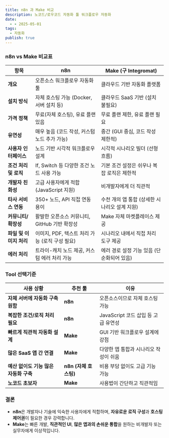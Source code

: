 ```yaml
---
title: n8n 과 Make 비교
description: 노코드/로우코드 자동화 툴 워크플로우 자동화
date:
  - - 2025-05-01
tags:
  - 자동화
publish: true
---
```

###  n8n vs Make 비교표

|항목|**n8n**|**Make (구 Integromat)**|
|---|---|---|
|**개요**|오픈소스 워크플로우 자동화 툴|클라우드 기반 자동화 플랫폼|
|**설치 방식**|자체 호스팅 가능 (Docker, 서버 설치 등)|클라우드 SaaS 기반 (설치 불필요)|
|**가격 정책**|무료(자체 호스팅), 유료 플랜 있음|무료 플랜 제한, 유료 플랜 필요|
|**유연성**|매우 높음 (코드 작성, 커스텀 노드 추가 가능)|중간 (GUI 중심, 코드 작성 제한적)|
|**사용자 인터페이스**|노드 기반 시각적 워크플로우 설계|시각적 시나리오 빌더 (선형 흐름)|
|**조건 처리 및 로직**|If, Switch 등 다양한 조건 노드 사용 가능|기본 조건 설정은 쉬우나 복잡 로직은 제한적|
|**개발자 친화성**|고급 사용자에게 적합 (JavaScript 지원)|비개발자에게 더 직관적|
|**타사 서비스 연동**|350+ 노드, API 직접 연동 용이|수천 개의 앱 통합 (상세한 시나리오 설계 지원)|
|**커뮤니티/확장성**|활발한 오픈소스 커뮤니티, GitHub 기반 확장성|Make 자체 마켓플레이스 제공|
|**파일 및 이미지 처리**|이미지, PDF, 텍스트 처리 가능 (로직 구성 필요)|시나리오 내에서 직접 처리 도구 제공|
|**에러 처리**|트라이-캐치 노드 제공, 커스텀 에러 처리 가능|에러 경로 설정 기능 있음 (단순화되어 있음)|


###  Tool 선택기준

| 사용 상황                   | 추천 툴             | 이유                        |
| ----------------------- | ---------------- | ------------------------- |
| **자체 서버에 자동화 구축 원함**    | **n8n**          | 오픈소스이므로 자체 호스팅 가능         |
| **복잡한 조건/로직 처리 필요**     | **n8n**          | JavaScript 코드 삽입 등 고급 유연성 |
| **빠르게 직관적 자동화 설계**      | **Make**         | GUI 기반 워크플로우 설계에 강점       |
| **많은 SaaS 앱 간 연결**      | **Make**         | 다양한 앱 통합과 시나리오 작성이 쉬움     |
| **예산 없이도 기능 많은 자동화 구축** | **n8n (자체 호스팅)** | 비용 부담 없이도 고급 기능 가능        |
| **노코드 초보자**             | **Make**         | 사용법이 간단하고 직관적임            |

###  결론
- **n8n**은 개발자나 기술에 익숙한 사용자에게 적합하며, **자유로운 로직 구성**과 **호스팅 제어권**이 필요한 경우 강력합니다.
- **Make**는 빠른 개발, **직관적인 UI**, **많은 앱과의 손쉬운 통합**을 원하는 비개발자 또는 실무자에게 이상적입니다.
